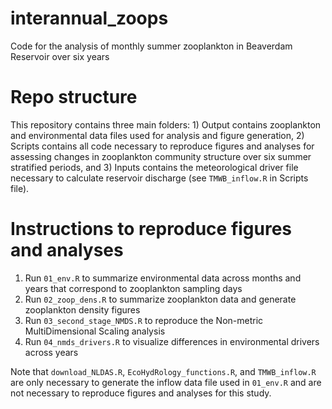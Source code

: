 # interannual_zoops

Code for the analysis of monthly summer zooplankton in Beaverdam Reservoir over six years

# Repo structure

This repository contains three main folders: 1) Output contains zooplankton and environmental data files used for analysis and figure generation, 2) Scripts contains all code necessary to reproduce figures and analyses for assessing changes in zooplankton community structure over six summer stratified periods, and 3) Inputs contains the meteorological driver file necessary to calculate reservoir discharge (see `TMWB_inflow.R` in Scripts file).

# Instructions to reproduce figures and analyses

1.  Run `01_env.R` to summarize environmental data across months and years that correspond to zooplankton sampling days
2.  Run `02_zoop_dens.R` to summarize zooplankton data and generate zooplankton density figures
3.  Run `03_second_stage_NMDS.R` to reproduce the Non-metric MultiDimensional Scaling analysis
4.  Run `04_nmds_drivers.R` to visualize differences in environmental drivers across years

Note that `download_NLDAS.R`, `EcoHydRology_functions.R`, and `TMWB_inflow.R` are only necessary to generate the inflow data file used in `01_env.R` and are not necessary to reproduce figures and analyses for this study.

